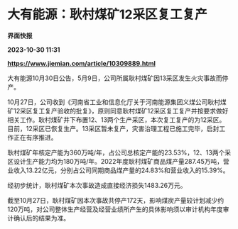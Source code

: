 # 大有能源：耿村煤矿12采区复工复产
**界面快报**

**2023-10-30 11:31**

**https://www.jiemian.com/article/10309889.html**

大有能源10月30日公告，5月9日，公司所属耿村煤矿因13采区发生火灾事故而停产。

10月27日，公司收到《河南省工业和信息化厅关于河南能源集团义煤公司耿村煤矿12采区复工复产验收的批复》，原则同意耿村煤矿12采区复工复产并按要求做好相关工作。耿村煤矿井下布置12、13两个生产采区，本次复工复产的为12采区。目前，12采区已恢复生产。13采区暂未复产，灾害治理工程已施工完毕，启封工作正在有序推进。

耿村煤矿年核定产能为360万吨/年，占公司总核定产能的23.53%，12、13两个采区设计生产能力均为180万吨/年。2022年度耿村煤矿商品煤产量287.45万吨，营业收入13.22亿元，分别占公司同期商品煤产量的24.83%和营业收入的15.39%。

经初步统计，耿村煤矿本次事故造成直接经济损失1483.26万元。

截至10月27日，耿村煤矿因本次事故共停产172天，影响煤炭产量较计划减少约120万吨，对公司整体生产经营及经营业绩所产生的具体影响须以审计机构年度审计确认后的结果为准。